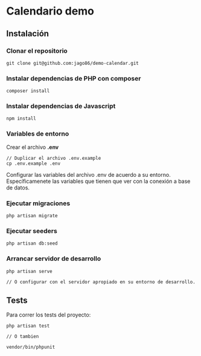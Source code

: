 # Calendario demo

## Instalación

### Clonar el repositorio

```
git clone git@github.com:jago86/demo-calendar.git
```

### Instalar dependencias de PHP con composer

```
composer install
```

### Instalar dependencias de Javascript

```
npm install
```

### Variables de entorno
Crear el archivo **.env**

```
// Duplicar el archivo .env.example
cp .env.example .env
```

Configurar las variables del archivo .env de acuerdo a su entorno. Específicamenete las variables que tienen que ver con la conexión a base de datos.

### Ejecutar migraciones
```
php artisan migrate
```

### Ejecutar seeders
```
php artisan db:seed
```

### Arrancar servidor de desarrollo

```
php artisan serve

// O configurar con el servidor apropiado en su entorno de desarrollo.

```

## Tests
Para correr los tests del proyecto:
```
php artisan test

// O tambien

vendor/bin/phpunit
```
